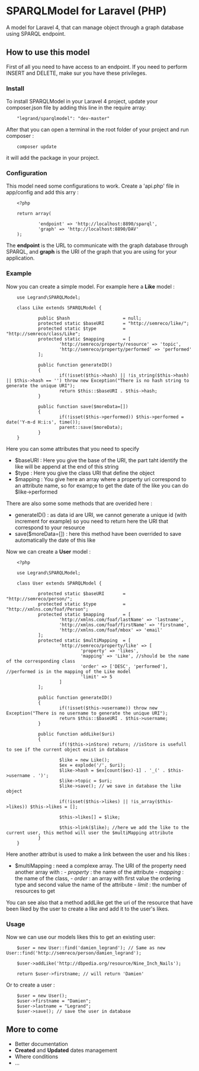 # SPARQLModel for Laravel (PHP)

A model for Laravel 4, that can manage object through a graph database using SPARQL endpoint.

## How to use this model

First of all you need to have access to an endpoint. If you need to perform INSERT and DELETE, make sur you have these privileges.

### Install

To install SPARQLModel in your Laravel 4 project, update your composer.json file by adding this line in the require array:

        "legrand/sparqlmodel": "dev-master"

After that you can open a terminal in the root folder of your project and run composer :

        composer update

it will add the package in your project.

### Configuration

This model need some configurations to work. Create a 'api.php' file in app/config and add this arry :

        <?php

        return array(

                'endpoint' => 'http://localhost:8890/sparql',
                'graph' => 'http://localhost:8890/DAV'
        );

The **endpoint** is the URL to communicate with the graph database through SPARQL, and **graph** is the URI of the graph that you are using for your application.

### Example

Now you can create a simple model. For example here a **Like** model : 

        use Legrand\SPARQLModel;

        class Like extends SPARQLModel {

                public $hash                    = null;
                protected static $baseURI       = "http://semreco/like/";
                protected static $type          = "http://semreco/class/Like";
                protected static $mapping       = [
                        'http://semreco/property/resource' => 'topic',
                        'http://semreco/property/performed' => 'performed'
                ];

                public function generateID()
                {
                        if(!isset($this->hash) || !is_string($this->hash) || $this->hash == '') throw new Exception("There is no hash string to generate the unique URI");
                        return $this::$baseURI . $this->hash;
                }

                public function save($moreData=[])
                {
                        if(!isset($this->performed)) $this->performed = date('Y-m-d H:i:s', time());
                        parent::save($moreData);
                }
        }

Here you can some attributes that you need to specify

- $baseURI : Here you give the base of the URI, the part taht identify the like will be append at the end of this string
- $type : Here you give the class URI that define the object
- $mapping : You give here an array where a property uri correspond to an attribute name, so for examp;e to get the date of the like you can do $like->performed

There are also some some methods that are overided here :

- generateID() : as data id are URI, we cannot generate a unique id (with increment for example) so you need to return here the URI that correspond to your resource
- save($moreData=[]) : here this method have been overrided to save automatically the date of this like

Now we can create a **User** model : 

        <?php

        use Legrand\SPARQLModel;

        class User extends SPARQLModel {

                protected static $baseURI       = "http://semreco/person/";
                protected static $type          = "http://xmlns.com/foaf/Person";
                protected static $mapping       = [
                        'http://xmlns.com/foaf/lastName' => 'lastname',
                        'http://xmlns.com/foaf/firstName' => 'firstname',
                        'http://xmlns.com/foaf/mbox' => 'email'
                ];
                protected static $multiMapping  = [
                        'http://semreco/property/like' => [
                                'property' => 'likes',
                                'mapping' => 'Like', //should be the name of the corresponding class
                                'order' => ['DESC', 'performed'], //performed is in the mapping of the Like model
                                'limit' => 5
                        ]
                ];

                public function generateID()
                {
                        if(!isset($this->username)) throw new Exception("There is no username to generate the unique URI");
                        return $this::$baseURI . $this->username;
                }

                public function addLike($uri)
                {
                        if(!$this->inStore) return; //isStore is usefull to see if the current object exist in database

                        $like = new Like();
                        $ex = explode('/', $uri);
                        $like->hash = $ex[count($ex)-1] . '_(' . $this->username . ')';
                        $like->topic = $uri;
                        $like->save(); // we save in database the like object

                        if(!isset($this->likes) || !is_array($this->likes)) $this->likes = [];

                        $this->likes[] = $like;

                        $this->link($like); //here we add the like to the current user, this method will user the $multiMapping attribute
                }
        }

Here another attribut is used to make a link between the user and his likes : 

- $multiMapping : need a complexe array. The URI of the property need another array with : 
        - *property* : the name of the attribute
        - *mapping* : the name of the class, 
        - *order* : an array with first value the ordering type and second value the name of the attribute
        - *limit* : the number of resources to get

You can see also that a method addLike get the uri of the resource that have been liked by the user to create a like and add it to the user's likes.

### Usage

Now we can use our models likes this to get an existing user:

        $user = new User::find('damien_legrand'); // Same as new User::find('http://semreco/person/damien_legrand');

        $user->addLike('http://dbpedia.org/resource/Nine_Inch_Nails');

        return $user->firstname; // will return 'Damien'

Or to create a user : 
        
        $user = new User();
        $user->firstname = "Damien";
        $user->lastname = "Legrand";
        $user->save(); // save the user in database

## More to come

 - Better documentation
 - **Created** and **Updated** dates management
 - Where conditions
 - ...